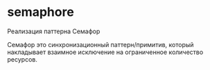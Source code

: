 # semaphore

Реализация паттерна Семафор 

Семафор это синхронизационный паттерн/примитив, который накладывает взаимное исключение на ограниченное количество ресурсов.
